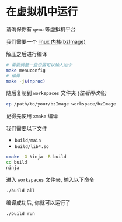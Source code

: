 # 在虚拟机中运行

请确保你有 `qemu` 等虚拟机平台

我们需要一个 [linux 内核(bzImage)](https://kernel.org)

解压之后进行编译

```bash
# 需要调整一些设置可以输入这个
make menuconfig
# 编译
make -j$(nproc)
```

随后复制到 `workspaces` 文件夹 _(往后再改名)_

```bash
cp /path/to/your/bzImage workspace/bzImage
```

记得先使用 `xmake` 编译

我们需要以下文件

-   `build/main`
-   `build/lib*.so`

```bash
cmake -G Ninja -B build
cd build
ninja
```

进入 `workspaces` 文件夹, 输入以下命令

```bash
./build all
```

编译成功后, 你就可以运行了

```bash
./build run
```

